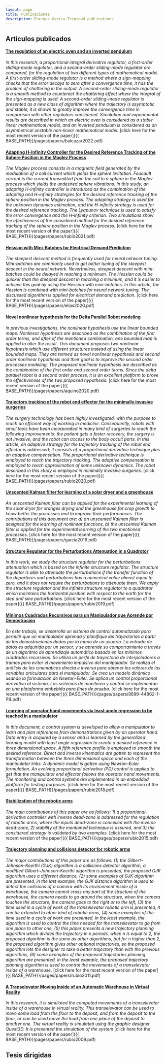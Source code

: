 ```yaml
---
layout: page
title: Publicaciones
description: Enrique Garcia-Trinidad publications
---
```


## Artículos publicados

#### <u>The regulation of an electric oven and an inverted pendulum</u>
*In this research, a proportional integral derivative regulator, a first-order sliding-mode regulator, and a second-order sliding-mode regulator are compared, for the regulation of two different types of mathematical model. A first-order sliding-mode regulator is a method where a sign-mapping checks that the error decays to zero after a convergence time; it has the problem of chattering in the output. A second-order sliding-mode regulator is a smooth method to counteract the chattering effect where the integral of the sign-mapping is used. A second-order sliding-mode regulator is presented as a new class of algorithm where the trajectory is asymptotic and stable; it is shown to greatly improve the convergence time in comparison with other regulators considered. Simulation and experimental results are described in which an electric oven is considered as a stable linear mathematical model, and an inverted pendulum is considered as an asymmetrical unstable non-linear mathematical model.*
[click here for the most recent version of the paper]({{ BASE_PATH}}/pages/papers/balcazar2022.pdf)

#### <u>Adapting H-Infinity Controller for the Desired Reference Tracking of the Sphere Position in the Maglev Process</u>
*The Maglev process consists in a magnetic field generated by the modulation of a coil current which yields the sphere levitation. Foucault current is the current transmitted from the coil to a sphere in the Maglev process which yields the undesired sphere vibrations. In this study, an adapting H-infinity controller is introduced as the combination of the adapting and H-infinity strategies for the desired reference tracking of the sphere position in the Maglev process. The adapting strategy is used for the unknown dynamics estimation, and the H-infinity strategy is used for the desired reference tracking. The Lyapunov technique is used to satisfy the error convergence and the H-infinity criterion. Two simulations show the efectiveness of the considered method for the desired reference tracking of the sphere position in the Maglev process.*
[click here for the most recent version of the paper]({{ BASE_PATH}}/pages/papers/rubio2021.pdf)

#### <u>Hessian with Mini-Batches for Electrical Demand Prediction</u>
*The steepest descent method is frequently used for neural network tuning. Mini-batches are commonly used to get better tuning of the steepest descent in the neural network. Nevertheless, steepest descent with mini-batches could be delayed in reaching a minimum. The Hessian could be quicker than the steepest descent in reaching a minimum, and it is easier to achieve this goal by using the Hessian with mini-batches. In this article, the Hessian is combined with mini-batches for neural network tuning. The discussed algorithm is applied for electrical demand prediction.*
[click here for the most recent version of the paper]({{ BASE_PATH}}/pages/papers/elias2020.pdf)

#### <u>Novel nonlinear hypothesis for the Delta Parallel Robot modeling</u>
*In previous investigations, the nonlinear hypothesis use the linear bounded maps. Nonlinear hypothesis are described as the combination of the first order terms, and after of the mentioned combination, one bounded map is applied to alter the result. This document proposes two nonlinear hypothesis which use different structures instead of using the linear bounded maps. They are termed as novel nonlinear hypothesis and second order nonlinear hypothesis and their goal is to improve the second order processes modeling. The proposed nonlinear hypothesis are described as the combination of the first order and second order terms. Since the delta parallel robot is a second order process, it is an excellent platform to prove the effectiveness of the two proposed hypothesis.*
[click here for the most recent version of the paper]({{ BASE_PATH}}/pages/papers/aquino2020.pdf)

#### <u>Trajectory tracking of the robot end effector for the minimally invasive surgeries</u>
*The surgery technology has been highly investigated, with the purpose to reach an efficient way of working in medicine. Consequently, robots with small tools have been incorporated in many kind of surgeries to reach the following improvements: the patient gets a faster recovery, the surgery is not invasive, and the robot can access to the body occult parts. In this article, an adaptive strategy for the trajectory tracking of the robot end effector is addressed; it consists of a proportional derivative technique plus an adaptive compensation. The proportional derivative technique is employed to reach the trajectory tracking. The adaptive compensation is employed to reach approximation of some unknown dynamics. The robot described in this study is employed in minimally invasive surgeries.*
[click here for the most recent version of the paper]({{ BASE_PATH}}/pages/papers/rubio2020.pdf)

#### <u>Unscented Kalman filter for learning of a solar dryer and a greenhouse</u>
*An unscented Kalman filter can be applied for the experimental learning of the solar dryer for oranges drying and the greenhouse for crop growth to know better the processes and to improve their performances. The contributions of this document are: a) an unscented Kalman filter is designed for the learning of nonlinear functions, b) the unscented Kalman filter is applied for the experimental learning of the two mentioned processes.*
[click here for the most recent version of the paper]({{ BASE_PATH}}/pages/papers/garcia2019.pdf)

#### <u>Structure Regulator for the Perturbations Attenuation in a Quadrotor</u>
*In this work, we study the structure regulator for the perturbations attenuation which is based on the infinite structure regulator. The structure regulator is able to attenuate the perturbations if the transfer function of the departures and perturbations has a numerical value almost equal to zero, and it does not require the perturbations to attenuate them. We apply the structure regulator and the infinite structure regulator to a quadrotor which maintains the horizontal position with respect to the earth for the step and sine perturbations.*
[click here for the most recent version of the paper]({{ BASE_PATH}}/pages/papers/rubio2019.pdf)

#### <u>Mínimos Cuadrados Recursivos para un Manipulador que Aprende por Demostración</u>
*En este trabajo, se desarrolla un sistema de control automatizado para permitir que un manipulador aprenda y planifique las trayectorias a partir de las demostraciones dadas por la mano de un usuario. La entrada de datos es adquirida por un sensor, y se aprende su comportamiento a través de un algoritmo de aprendizaje automático basado en los mínimos cuadrados recursivos. Se utiliza un perfil de trayectoria de interpoladores a tramos para evitar el movimiento impulsivo del manipulador. Se realiza el análisis de las cinemáticas directa e inversa para obtener los valores de las variables articulares para el manipulador. Se crea un modelo dinámico usando la formulación de Newton-Euler. Se aplica un control proporcional derivativo al sistema. Los sistemas de monitoreo y control se implementan en una plataforma embebida para fines de prueba.*
[click here for the most recent version of the paper]({{ BASE_PATH}}/pages/papers/8899-44862-1-PB.pdf)

#### <u>Learning of operator hand movements via least angle regression to be teached in a manipulator</u>
*In this document, a control system is developed to allow a manipulator to learn and plan references from demonstrations given by an operator hand. Data entry is acquired by a sensor and is learned by the generalized learning model with least angle regression to create a desired reference in three dimensional space. A fifth reference profile is employed to smooth the desired reference. Direct and inverse kinematics are gotten to represent the transformation between the three dimensional space and each of the manipulator links. A dynamic model is gotten using Newton–Euler formulation. An evolving proportional derivative (PD) control is applied to get that the manipulator end effector follows the operator hand movements. The monitoring and control systems are implemented in an embedded platform for testing purposes.*
[click here for the most recent version of the paper]({{ BASE_PATH}}/pages/papers/rubio2018.pdf)

#### <u>Stabilization of the robotic arms</u>
*The main contributions of this paper are as follows: 1) a proportional-derivative controller with inverse dead-zone is addressed for the regulation of robotic arms, where the inputs dead-zone is cancelled with the inverse dead-zone, 2) stability of the mentioned technique is assured, and 3) the considered strategy is validated by two examples.*
[click here for the most recent version of the paper]({{ BASE_PATH}}/pages/papers/rubio2015.pdf)

#### <u>Trajectory planning and collisions detector for robotic arms</u>
*The major contributions of this paper are as follows: (1) the Gilbert–Johnson–Keerthi (GJK) algorithm is a collisions detector algorithm, a modified Gilbert–Johnson–Keerthi algorithm is presented, the proposed GJK algorithm uses a different distance, (2) some examples of GJK algorithm are presented, in the last example, the GJK distance algorithm is used to detect the collisions of a camera with its environment inside of a warehouse, the camera cannot cross any part of the structure of the warehouse, the camera needs to go around the structure, when the camera touches the structure, the camera goes to the right or to the left, (3) the time used in a cycle of work of the transelevator robotic arm is presented, it can be extended to other kind of robotic arms, (4) some examples of the time used in a cycle of work are presented, in the least example, the algorithm is used to control the time needed for the transelevator to go from one place to other one, (5) this paper presents a new trajectory planning algorithm which divides the trajectory in n periods, when n is equal to 2, the proposed algorithm is the same as other algorithms, but for n higher than 2, the proposed algorithm gives other optional trajectories, so the proposed algorithm lets the designer to take a better trajectory than with the previous algorithms, (6) some examples of the proposed trajectories planning algorithm are presented, in the least example, the proposed trajectory planning algorithm is used to control the movements of a transelevator inside of a warehouse.*
[click here for the most recent version of the paper]({{ BASE_PATH}}/pages/papers/rubio2011.pdf)

#### <u>A Transelevator Moving Inside of an Automatic Warehouse in Virtual Reality</u>
*In this research, it is simulated the computed movements of a transelevator inside of a warehouse in virtual reality. This transelevator can be used to move some load from the floor to the deposit, and from the deposit to the floor, or can be used move the load from one place of the deposit to another one. The virtual reality is simulated using the graphic designer Quest3D. It is presented the simulation of the system*
[click here for the most recent version of the paper]({{ BASE_PATH}}/pages/papers/rubio2009.pdf)

## Tesis dirigidas

<!-- Note: this is how to write a comment in HTML. Everything in here won't show up on your webpage.-->

<!--
To increase the size of the title, use fewer # in front of the paper title.
To decrease the size of the title, use more #. 
To remove the italics, remove the * before and after the description
To remove the underline from the title, remove the <u> tags (<u> and </u>)
-->
